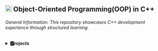 ## Object-Oriented Programming(OOP) in C++ <img align="left" alt="C++ Logo" width="22px" src="https://upload.wikimedia.org/wikipedia/commons/1/18/ISO_C%2B%2B_Logo.svg" />

###### General Information: This repository showcases C++ development experience through structured learning.

<details>
  <summary><b>🅿️rojects</b></summary>
  
[The Secure Banking System](https://github.com/jlndvr/theSecureBankingSystem)  
[Fusion Kitchen](https://github.com/jlndvr/fusionKitchen)  
[Epic Duel](https://github.com/jlndvr/epicDuel)  
[Virtual Pet Simulation]()
  
</details>
